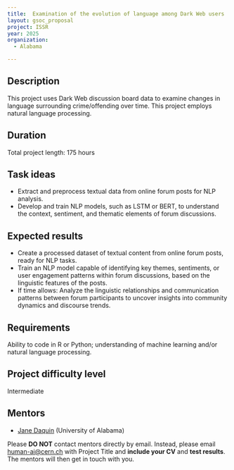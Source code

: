 ```yaml
---
title:  Examination of the evolution of language among Dark Web users
layout: gsoc_proposal
project: ISSR
year: 2025
organization:
  - Alabama

---
```


## Description

This project uses Dark Web discussion board data to examine changes in language surrounding crime/offending over time. This project employs natural language processing.

## Duration

Total project length: 175 hours

## Task ideas
 * Extract and preprocess textual data from online forum posts for NLP analysis.
 * Develop and train NLP models, such as LSTM or BERT, to understand the context, sentiment, and thematic elements of forum discussions.


## Expected results
 * Create a processed dataset of textual content from online forum posts, ready for NLP tasks.
 * Train an NLP model capable of identifying key themes, sentiments, or user engagement patterns within forum discussions, based on the linguistic features of the posts.
 * If time allows: Analyze the linguistic relationships and communication patterns between forum participants to uncover insights into community dynamics and discourse trends.

## Requirements
Ability to code in R or Python; understanding of machine learning and/or natural language processing.

## Project difficulty level
Intermediate


<!-- ## Test
Please use [this link](https://docs.google.com/document/d/1N_a6GLyPhM0VoShLDIwRaN8W6EXlE_PpHHstIKgcmjw/edit) to access the test for this project. -->


## Mentors
  * [Jane Daquin](mailto:human-ai@cern.ch) (University of Alabama)




Please **DO NOT** contact mentors directly by email. Instead, please email [human-ai@cern.ch](mailto:human-ai@cern.ch) with Project Title and **include your CV** and **test results**. The mentors will then get in touch with you.


